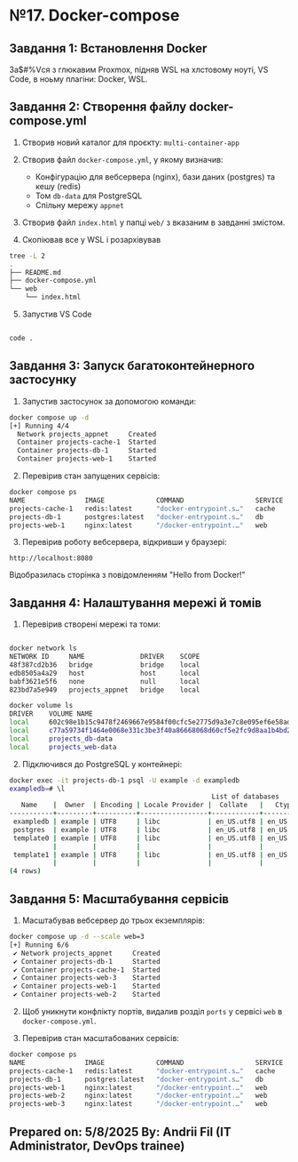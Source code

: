 # №17. Docker-compose


##  Завдання 1: Встановлення Docker
За$#%Vся з глюкавим Proxmox, підняв WSL на хлстовому ноуті, VS Code, в ноьму плагіни: Docker, WSL.


## Завдання 2: Створення файлу docker-compose.yml

1. Створив новий каталог для проєкту: `multi-container-app`

2. Створив файл `docker-compose.yml`, у якому визначив:
   - Конфігурацію для вебсервера (nginx), бази даних (postgres) та кешу (redis)
   - Том `db-data` для PostgreSQL
   - Спільну мережу `appnet`

3. Створив файл `index.html` у папці `web/` з вказаним в завданні змістом.

4. Скопіював все у WSL і розархівував
```bash
tree -L 2
.
├── README.md
├── docker-compose.yml
└── web
    └── index.html
```

5. Запустив VS Code
```bash

code .

```

## Завдання 3: Запуск багатоконтейнерного застосунку

1. Запустив застосунок за допомогою команди:
```bash
docker compose up -d
[+] Running 4/4
  Network projects_appnet     Created                                                                                                                 0.0s
  Container projects-cache-1  Started                                                                                                                 0.7s
  Container projects-db-1     Started                                                                                                                 0.6s
  Container projects-web-1    Started 
```

2. Перевірив стан запущених сервісів:
```bash
docker compose ps
NAME               IMAGE             COMMAND                  SERVICE   CREATED         STATUS         PORTS
projects-cache-1   redis:latest      "docker-entrypoint.s…"   cache     7 seconds ago   Up 5 seconds   6379/tcp
projects-db-1      postgres:latest   "docker-entrypoint.s…"   db        7 seconds ago   Up 5 seconds   5432/tcp
projects-web-1     nginx:latest      "/docker-entrypoint.…"   web       7 seconds ago   Up 5 seconds   0.0.0.0:8080->80/tcp

```

3. Перевірив роботу вебсервера, відкривши у браузері:
```
http://localhost:8080
```
Відобразилась сторінка з повідомленням "Hello from Docker!"

## Завдання 4: Налаштування мережі й томів

1. Перевірив створені мережі та томи:
```bash

docker network ls
NETWORK ID     NAME              DRIVER    SCOPE
48f387cd2b36   bridge            bridge    local
edb8505a4a29   host              host      local
babf3621e5f6   none              null      local
823bd7a5e949   projects_appnet   bridge    local

docker volume ls
DRIVER    VOLUME NAME
local     602c98e1b15c9478f2469667e9584f00cfc5e2775d9a3e7c8e095ef6e58adb6f
local     c77a59734f1464e0068e331c3be3f40a86668068d60cf5e2fc9d8aa1b4bd22dd
local     projects_db-data
local     projects_web-data
```

2. Підключився до PostgreSQL у контейнері:
```bash
docker exec -it projects-db-1 psql -U example -d exampledb
exampledb=# \l
                                                   List of databases
   Name    |  Owner  | Encoding | Locale Provider |  Collate   |   Ctype    | Locale | ICU Rules |  Access privileges
-----------+---------+----------+-----------------+------------+------------+--------+-----------+---------------------
 exampledb | example | UTF8     | libc            | en_US.utf8 | en_US.utf8 |        |           |
 postgres  | example | UTF8     | libc            | en_US.utf8 | en_US.utf8 |        |           |
 template0 | example | UTF8     | libc            | en_US.utf8 | en_US.utf8 |        |           | =c/example         +
           |         |          |                 |            |            |        |           | example=CTc/example
 template1 | example | UTF8     | libc            | en_US.utf8 | en_US.utf8 |        |           | =c/example         +
           |         |          |                 |            |            |        |           | example=CTc/example
(4 rows)
```

## Завдання 5: Масштабування сервісів

1. Масштабував вебсервер до трьох екземплярів:
```bash
docker compose up -d --scale web=3
[+] Running 6/6
 ✔ Network projects_appnet     Created                                                                                                                 0.0s
 ✔ Container projects-db-1     Started                                                                                                                 0.7s
 ✔ Container projects-cache-1  Started                                                                                                                 0.9s
 ✔ Container projects-web-3    Started                                                                                                                 1.0s
 ✔ Container projects-web-1    Started                                                                                                                 1.3s
 ✔ Container projects-web-2    Started 
```

2. Щоб уникнути конфлікту портів, видалив розділ `ports` у сервісі `web` в `docker-compose.yml`.

3. Перевірив стан масштабованих сервісів:
```bash
docker compose ps
NAME               IMAGE             COMMAND                  SERVICE   CREATED         STATUS         PORTS
projects-cache-1   redis:latest      "docker-entrypoint.s…"   cache     7 seconds ago   Up 6 seconds   6379/tcp
projects-db-1      postgres:latest   "docker-entrypoint.s…"   db        7 seconds ago   Up 6 seconds   5432/tcp
projects-web-1     nginx:latest      "/docker-entrypoint.…"   web       7 seconds ago   Up 5 seconds   80/tcp
projects-web-2     nginx:latest      "/docker-entrypoint.…"   web       7 seconds ago   Up 6 seconds   80/tcp
projects-web-3     nginx:latest      "/docker-entrypoint.…"   web       7 seconds ago   Up 5 seconds   80/tcp
```

## Prepared on: 5/8/2025 By: Andrii Fil (IT Administrator, DevOps trainee)

